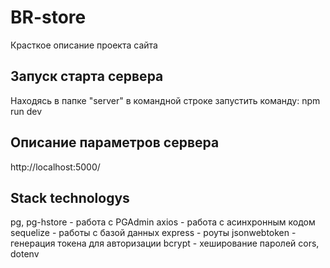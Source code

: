 # BR-store
Красткое описание проекта сайта

## Запуск старта сервера
Находясь в папке "server" в командной строке запустить команду: 
npm run dev

## Описание параметров сервера
http://localhost:5000/

## Stack technologys
pg, pg-hstore - работа с PGAdmin
        axios - работа с асинхронным кодом
    sequelize - работы с базой данных
      express - роуты
 jsonwebtoken - генерация токена для авторизации
       bcrypt - хеширование паролей
       cors, dotenv
 
